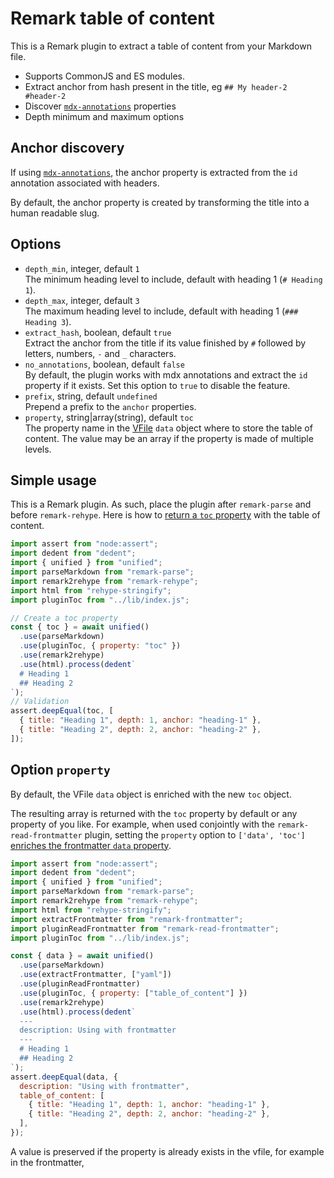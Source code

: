 # Remark table of content

This is a Remark plugin to extract a table of content from your Markdown file.

- Supports CommonJS and ES modules.
- Extract anchor from hash present in the title, eg `## My header-2 #header-2`
- Discover [`mdx-annotations`](https://github.com/bradlc/mdx-annotations) properties
- Depth minimum and maximum options

## Anchor discovery

If using [`mdx-annotations`](https://github.com/bradlc/mdx-annotations), the anchor property is extracted from the `id` annotation associated with headers.

By default, the anchor property is created by transforming the title into a human readable slug.

## Options

- `depth_min`, integer, default `1`  
  The minimum heading level to include, default with heading 1 (`# Heading 1`).
- `depth_max`, integer, default `3`  
  The maximum heading level to include, default with heading 1 (`### Heading 3`).
- `extract_hash`, boolean, default `true`  
  Extract the anchor from the title if its value finished by `#` followed by letters, numbers, `-` and `_` characters.
- `no_annotations`, boolean, default `false`  
  By default, the plugin works with mdx annotations and extract the `id` property if it exists. Set this option to `true` to disable the feature.
- `prefix`, string, default `undefined`  
  Prepend a prefix to the `anchor` properties.
- `property`, string|array(string), default `toc`  
  The property name in the [VFile](https://github.com/vfile/vfile) `data` object where to store the table of content. The value may be an array if the property is made of multiple levels.

## Simple usage

This is a Remark plugin. As such, place the plugin after `remark-parse` and before `remark-rehype`. Here is how to [return a `toc` property](./samples/simple-usage.js) with the table of content.

```js
import assert from "node:assert";
import dedent from "dedent";
import { unified } from "unified";
import parseMarkdown from "remark-parse";
import remark2rehype from "remark-rehype";
import html from "rehype-stringify";
import pluginToc from "../lib/index.js";

// Create a toc property
const { toc } = await unified()
  .use(parseMarkdown)
  .use(pluginToc, { property: "toc" })
  .use(remark2rehype)
  .use(html).process(dedent`
  # Heading 1
  ## Heading 2
`);
// Validation
assert.deepEqual(toc, [
  { title: "Heading 1", depth: 1, anchor: "heading-1" },
  { title: "Heading 2", depth: 2, anchor: "heading-2" },
]);
```

## Option `property`

By default, the VFile `data` object is enriched with the new `toc` object.

The resulting array is returned with the `toc` property by default or any property of you like. For example, when used conjointly with the `remark-read-frontmatter` plugin, setting the `property` option to `['data', 'toc']` [enriches the frontmatter `data` property](./samples/with-extract-frontmatter.js).

```js
import assert from "node:assert";
import dedent from "dedent";
import { unified } from "unified";
import parseMarkdown from "remark-parse";
import remark2rehype from "remark-rehype";
import html from "rehype-stringify";
import extractFrontmatter from "remark-frontmatter";
import pluginReadFrontmatter from "remark-read-frontmatter";
import pluginToc from "../lib/index.js";

const { data } = await unified()
  .use(parseMarkdown)
  .use(extractFrontmatter, ["yaml"])
  .use(pluginReadFrontmatter)
  .use(pluginToc, { property: ["table_of_content"] })
  .use(remark2rehype)
  .use(html).process(dedent`
  ---
  description: Using with frontmatter
  ---
  # Heading 1
  ## Heading 2
`);
assert.deepEqual(data, {
  description: "Using with frontmatter",
  table_of_content: [
    { title: "Heading 1", depth: 1, anchor: "heading-1" },
    { title: "Heading 2", depth: 2, anchor: "heading-2" },
  ],
});
```

A value is preserved if the property is already exists in the vfile, for example in the frontmatter,
